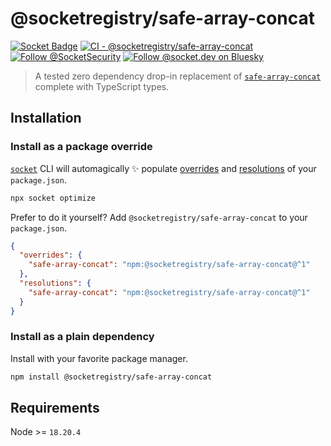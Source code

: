 # @socketregistry/safe-array-concat

[![Socket Badge](https://socket.dev/api/badge/npm/package/@socketregistry/safe-array-concat)](https://socket.dev/npm/package/@socketregistry/safe-array-concat)
[![CI - @socketregistry/safe-array-concat](https://github.com/SocketDev/socket-registry/actions/workflows/ci.yml/badge.svg)](https://github.com/SocketDev/socket-registry/actions/workflows/ci.yml)
[![Follow @SocketSecurity](https://img.shields.io/twitter/follow/SocketSecurity?style=social)](https://twitter.com/SocketSecurity)
[![Follow @socket.dev on Bluesky](https://img.shields.io/badge/Follow-@socket.dev-1DA1F2?style=social&logo=bluesky)](https://bsky.app/profile/socket.dev)

> A tested zero dependency drop-in replacement of
> [`safe-array-concat`](https://socket.dev/npm/package/safe-array-concat)
> complete with TypeScript types.

## Installation

### Install as a package override

[`socket`](https://socket.dev/npm/package/socket) CLI will automagically ✨
populate
[overrides](https://docs.npmjs.com/cli/v9/configuring-npm/package-json#overrides)
and [resolutions](https://yarnpkg.com/configuration/manifest#resolutions) of
your `package.json`.

```sh
npx socket optimize
```

Prefer to do it yourself? Add `@socketregistry/safe-array-concat` to your
`package.json`.

```json
{
  "overrides": {
    "safe-array-concat": "npm:@socketregistry/safe-array-concat@^1"
  },
  "resolutions": {
    "safe-array-concat": "npm:@socketregistry/safe-array-concat@^1"
  }
}
```

### Install as a plain dependency

Install with your favorite package manager.

```sh
npm install @socketregistry/safe-array-concat
```

## Requirements

Node >= `18.20.4`
